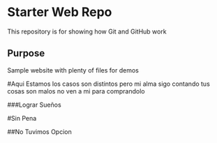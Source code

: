 # Starter Web Repo

This repository is for showing how Git and GitHub work

## Purpose

Sample website with plenty of files for demos

#Aqui Estamos
los casos son distintos pero mi alma sigo contando
tus cosas son malos no ven a mi para comprandolo

###Lograr Sueños 

#Sin Pena

##No Tuvimos Opcion
